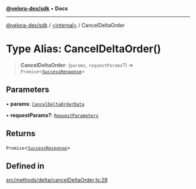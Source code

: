 [**@velora-dex/sdk**](../../README.md) • **Docs**

***

[@velora-dex/sdk](../../globals.md) / [\<internal\>](../README.md) / CancelDeltaOrder

# Type Alias: CancelDeltaOrder()

> **CancelDeltaOrder**: (`params`, `requestParams`?) => `Promise`\<[`SuccessResponse`](SuccessResponse.md)\>

## Parameters

• **params**: [`CancelDeltaOrderData`](CancelDeltaOrderData.md)

• **requestParams?**: [`RequestParameters`](RequestParameters.md)

## Returns

`Promise`\<[`SuccessResponse`](SuccessResponse.md)\>

## Defined in

[src/methods/delta/cancelDeltaOrder.ts:28](https://github.com/paraswap/paraswap-sdk/blob/master/src/methods/delta/cancelDeltaOrder.ts#L28)
